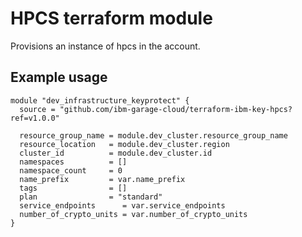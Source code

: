 # HPCS terraform module

Provisions an instance of hpcs in the account.

## Example usage

```terraform-hcl
module "dev_infrastructure_keyprotect" {
  source = "github.com/ibm-garage-cloud/terraform-ibm-key-hpcs?ref=v1.0.0"

  resource_group_name = module.dev_cluster.resource_group_name
  resource_location   = module.dev_cluster.region
  cluster_id          = module.dev_cluster.id
  namespaces          = []
  namespace_count     = 0
  name_prefix         = var.name_prefix
  tags                = []
  plan                = "standard"
  service_endpoints      = var.service_endpoints
  number_of_crypto_units = var.number_of_crypto_units
}
```


